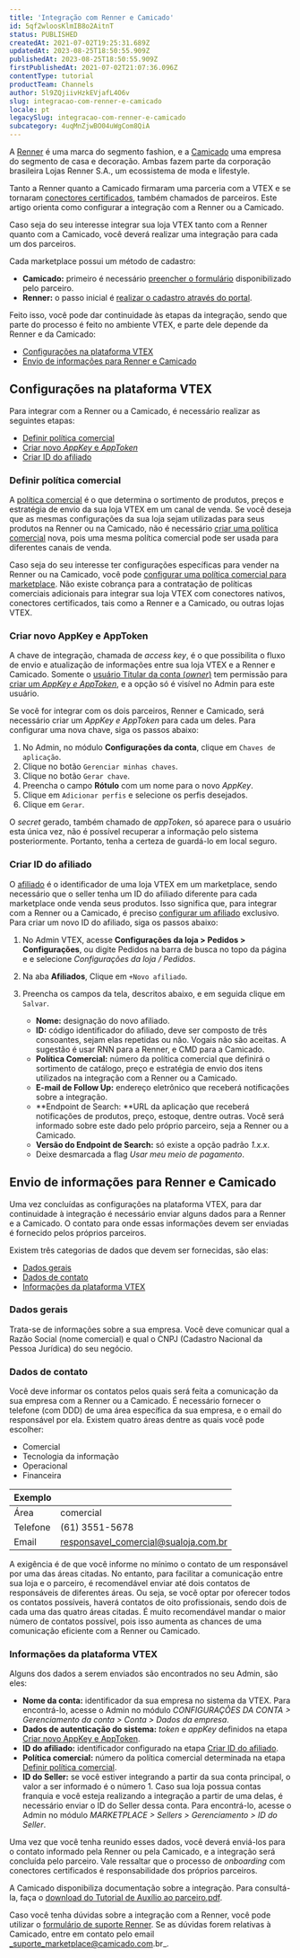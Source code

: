 ```yaml
---
title: 'Integração com Renner e Camicado'
id: 5qf2wloosKlmIB8o2AitnT
status: PUBLISHED
createdAt: 2021-07-02T19:25:31.689Z
updatedAt: 2023-08-25T18:50:55.909Z
publishedAt: 2023-08-25T18:50:55.909Z
firstPublishedAt: 2021-07-02T21:07:36.096Z
contentType: tutorial
productTeam: Channels
author: 5l9ZQjiivHzkEVjafL4O6v
slug: integracao-com-renner-e-camicado
locale: pt
legacySlug: integracao-com-renner-e-camicado
subcategory: 4uqMnZjwBO04uWgCom8QiA
---
```


A [Renner](https://www.lojasrenner.com.br/) é uma marca do segmento fashion, e a [Camicado](https://www.camicado.com.br/) uma empresa do segmento de casa e decoração. Ambas fazem parte da corporação brasileira Lojas Renner S.A., um ecossistema de moda e lifestyle.

Tanto a Renner quanto a Camicado firmaram uma parceria com a VTEX e se tornaram [conectores certificados](https://help.vtex.com/pt/tutorial/estrategias-de-marketplace-na-vtex--tutorials_402#integrado-a-conector-certificado-parceiro), também chamados de parceiros. Este artigo orienta como configurar a integração com a Renner ou a Camicado.

<div class="alert alert-info">
Caso seja do seu interesse integrar sua loja VTEX tanto com a Renner quanto com a Camicado, você deverá realizar uma integração para cada um dos parceiros.
</div>

Cada marketplace possui um método de cadastro:

- **Camicado:** primeiro é necessário [preencher o formulário](https://www.camicado.com.br/novo-seller) disponibilizado pelo parceiro.
- **Renner:** o passo inicial é [realizar o cadastro através do portal](https://www.lojasrenner.com.br/cadastro-seller).

Feito isso, você pode dar continuidade às etapas da integração, sendo que parte do processo é feito no ambiente VTEX, e parte dele depende da Renner e da Camicado:

- [Configurações na plataforma VTEX](#configuracoes-na-plataforma-vtex)
- [Envio de informações para Renner e Camicado](#envio-de-informacoes-para-renner-e-camicado)

## Configurações na plataforma VTEX

Para integrar com a Renner ou a Camicado, é necessário realizar as seguintes etapas:

- [Definir política comercial](#definir-politica-comercial)
- [Criar novo _AppKey_ e _AppToken_](#criar-novo-AppKey-e-AppToken)
- [Criar ID do afiliado](#criar-id-do-afiliado)

### Definir política comercial

A [política comercial](https://help.vtex.com/pt/tutorial/como-funciona-uma-politica-comercial--6Xef8PZiFm40kg2STrMkMV) é o que determina o sortimento de produtos, preços e estratégia de envio da sua loja VTEX em um canal de venda. Se você deseja que as mesmas configurações da sua loja sejam utilizadas para seus produtos na Renner ou na Camicado, não é necessário [criar uma política comercial](https://help.vtex.com/pt/tutorial/o-que-e-uma-politica-comercial--563tbcL0TYKEKeOY4IAgAE) nova, pois uma mesma política comercial pode ser usada para diferentes canais de venda.

Caso seja do seu interesse ter configurações específicas para vender na Renner ou na Camicado, você pode [configurar uma política comercial para marketplace](https://help.vtex.com/pt/tutorial/configurando-a-politica-comercial-para-marketplace/). Não existe cobrança para a contratação de políticas comerciais adicionais para integrar sua loja VTEX com conectores nativos, conectores certificados, tais como a Renner e a Camicado, ou outras lojas VTEX.

### Criar novo AppKey e AppToken

A chave de integração, chamada de _access key_, é o que possibilita o fluxo de envio e atualização de informações entre sua loja VTEX e a Renner e Camicado. Somente o [usuário Titular da conta (_owner_)](https://help.vtex.com/pt/tracks/contas-e-permissoes--5PxyAgZrtiYlaYZBTlhJ2A/56Bd0KpwbvAji1aFs94xdA?&utm_source=autocomplete) tem permissão para [criar um *AppKey e AppToken*](https://developers.vtex.com/vtex-rest-api/docs/getting-started-authentication), e a opção só é visível no Admin para este usuário. 

Se você for integrar com os dois parceiros, Renner e Camicado, será necessário criar um *AppKey e AppToken* para cada um deles. Para configurar uma nova chave, siga os passos abaixo:

1. No Admin, no módulo __Configurações da conta__, clique em `Chaves de aplicação`. 
2. Clique no botão `Gerenciar minhas chaves`.  
3. Clique no botão `Gerar chave`.  
4. Preencha o campo __Rótulo__ com um nome para o novo *AppKey*.  
5. Clique em `Adicionar perfis` e selecione os perfis desejados.  
6. Clique em `Gerar`.  

<div class="alert alert-danger">
O <i>secret</i> gerado, também chamado de <i>appToken</i>, só aparece para o usuário esta única vez, não é possível recuperar a informação pelo sistema posteriormente. Portanto, tenha a certeza de guardá-lo em local seguro.
</div>

### Criar ID do afiliado

O [afiliado](https://help.vtex.com/pt/tutorial/o-que-e-afiliado--4bN3e1YarSEammk2yOeMc0) é o identificador de uma loja VTEX em um marketplace, sendo necessário que o seller tenha um ID do afiliado diferente para cada marketplace onde venda seus produtos. Isso significa que, para integrar com a Renner ou a Camicado, é preciso [configurar um afiliado](https://help.vtex.com/pt/tutorial/como-configurar-afiliado--tutorials_187) exclusivo. Para criar um novo ID do afiliado, siga os passos abaixo:

1. No Admin VTEX, acesse __Configurações da loja > Pedidos > Configurações__, ou digite Pedidos na barra de busca no topo da página e e selecione *Configurações da loja / Pedidos*.  
2. Na aba __Afiliados__, Clique em `+Novo afiliado`.  
3. Preencha os campos da tela, descritos abaixo, e em seguida clique em `Salvar`.  

   - **Nome:** designação do novo afiliado.
   - **ID:** código identificador do afiliado, deve ser composto de três consoantes, sejam elas repetidas ou não. Vogais não são aceitas. A sugestão é usar RNN para a Renner, e CMD para a Camicado.
   - **Política Comercial:** número da política comercial que definirá o sortimento de catálogo, preço e estratégia de envio dos itens utilizados na integração com a Renner ou a Camicado.
   - **E-mail de Follow Up:** endereço eletrônico que receberá notificações sobre a integração.
   - **Endpoint de Search: **URL da aplicação que receberá notificações de produtos, preço, estoque, dentre outras. Você será informado sobre este dado pelo próprio parceiro, seja a Renner ou a Camicado.
   - **Versão do Endpoint de Search:** só existe a opção padrão _1.x.x_.
   - Deixe desmarcada a flag _Usar meu meio de pagamento_.

## Envio de informações para Renner e Camicado

Uma vez concluídas as configurações na plataforma VTEX, para dar continuidade à integração é necessário enviar alguns dados para a Renner e a Camicado. O contato para onde essas informações devem ser enviadas é fornecido pelos próprios parceiros. 

Existem três categorias de dados que devem ser fornecidas, são elas: 

- [Dados gerais](#dados-gerais)
- [Dados de contato](#dados-de-contato)
- [Informações da plataforma VTEX](#informacoes-da-plataforma-vtex)

### Dados gerais

Trata-se de informações sobre a sua empresa. Você deve comunicar qual a Razão Social (nome comercial) e qual o CNPJ (Cadastro Nacional da Pessoa Jurídica) do seu negócio.

### Dados de contato 

Você deve informar os contatos pelos quais será feita a comunicação da sua empresa com a Renner ou a Camicado. É necessário fornecer o telefone (com DDD) de uma área específica da sua empresa, e o email do responsável por ela. Existem quatro áreas dentre as quais você pode escolher:

- Comercial
- Tecnologia da informação
- Operacional
- Financeira

| **Exemplo** | |
| ---------- | ---------- |
| Área | comercial |
| Telefone | (61) 3551-5678 |
| Email | responsavel_comercial@sualoja.com.br |

A exigência é de que você informe no mínimo o contato de um responsável por uma das áreas citadas. No entanto, para facilitar a comunicação entre sua loja e o parceiro, é recomendável enviar até dois contatos de responsáveis de diferentes áreas. Ou seja, se você optar por oferecer todos os contatos possíveis, haverá contatos de oito profissionais, sendo dois de cada uma das quatro áreas citadas. É muito recomendável mandar o maior número de contatos possível, pois isso aumenta as chances de uma comunicação eficiente com a Renner ou Camicado.

### Informações da plataforma VTEX

Alguns dos dados a serem enviados são encontrados no seu Admin, são eles:

- **Nome da conta:** identificador da sua empresa no sistema da VTEX. Para encontrá-lo, acesse o Admin no módulo _CONFIGURAÇÕES DA CONTA > Gerenciamento da conta > Conta > Dados da empresa_.
- **Dados de autenticação do sistema:** _token_ e _appKey_ definidos na etapa [Criar novo AppKey e AppToken](#criar-novo-AppKey-e-AppToken).
- **ID do afiliado:** identificador configurado na etapa [Criar ID do afiliado](#criar-id-do-afiliado).
- **Política comercial:** número da política comercial determinada na etapa [Definir política comercial](#definir-politica-comercial).
- **ID do Seller:** se você estiver integrando a partir da sua conta principal, o valor a ser informado é o número 1. Caso sua loja possua contas franquia e você esteja realizando a integração a partir de uma delas, é necessário enviar o ID do Seller dessa conta. Para encontrá-lo, acesse o Admin no módulo _MARKETPLACE > Sellers > Gerenciamento > ID do Seller_.

Uma vez que você tenha reunido esses dados, você deverá enviá-los para o contato informado pela Renner ou pela Camicado, e a integração será concluída pelo parceiro. Vale ressaltar que o processo de _onboarding_ com conectores certificados é responsabilidade dos próprios parceiros.

<div class="alert alert-info">
A Camicado disponibiliza documentação sobre a integração. Para consultá-la, faça o <a href="https://drive.google.com/uc?export=download&id=10IHQLiaRImT5pcJ45hNZ01G3pUSgwxry">download do Tutorial de Auxílio ao parceiro.pdf</a>.
</div>

Caso você tenha dúvidas sobre a integração com a Renner, você pode utilizar o [formulário de suporte Renner](https://atendimento.lojasrenner.com.br/hc/pt-br/requests/new?ticket_form_id=360004738294). Se as dúvidas forem relativas à Camicado, entre em contato pelo email _suporte_marketplace@camicado.com.br_.
